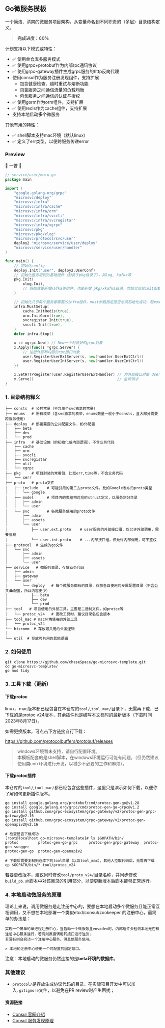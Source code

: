 ## Go微服务模板

一个简洁、清爽的微服务项目架构，从变量命名到不同职责的（多层）目录结构定义。

> **完成进度：60%**

计划支持以下模式或特性：

- ✅ 使用单仓库多服务模式
- ✅ 使用grpc+protobuf作为内部rpc通讯协议
- ✅ 使用grpc-gateway插件生成grpc服务的http反向代理
- 使用consul作为服务注册发现组件，支持扩展
  - 包含健康检查、超时重试与熔断功能
  - 包含服务之间通信流量的负载均衡
  - 包含服务之间通信的认证与授权
- ✅ 使用gorm作为orm组件，支持扩展
- ✅ 使用redis作为cache组件，支持扩展
- 支持本地启动**多个**微服务

其他有用的特性：

- ✅ shell脚本支持mac环境（默认linux）
- ✅ 定义了err类型，以便跨服务传递error


### Preview
🍡  一瞥 🍡 
```go
// service/user/main.go
package main

import (
	"google.golang.org/grpc"
	"microsvc/deploy"
	"microsvc/infra"
	"microsvc/infra/cache"
	"microsvc/infra/orm"
	"microsvc/infra/svccli"
	"microsvc/infra/svcregistar"
	"microsvc/infra/xgrpc"
	"microsvc/pkg"
	"microsvc/pkg/xlog"
	"microsvc/protocol/svc/user"
	deploy2 "microsvc/service/user/deploy"
	"microsvc/service/user/handler"
)

func main() {
	// 初始化config
	deploy.Init("user", deploy2.UserConf)
	// 初始化服务用到的基础组件（封装于pkg目录下），如log, kafka等
	pkg.Init(
		xlog.Init,
		// 假如我要新增kafka等组件，也是新增 pkg/xkafka目录，然后实现其init函数并添加在这里
	)

	// 初始化几乎每个服务都需要的infra组件，must参数指定是否必须初始化成功，若must=true且err非空则panic
	infra.MustSetup(
		cache.InitRedis(true),
		orm.InitGorm(true),
		svcregistar.Init(true),
		svccli.Init(true),
	)
	defer infra.Stop()

	x := xgrpc.New() // New一个封装好的grpc对象
	x.Apply(func(s *grpc.Server) {
		// 注册外部和内部的rpc接口对象
		user.RegisterUserExtServer(s, new(handler.UserExtCtrl))
		user.RegisterUserIntServer(s, new(handler.UserIntCtrl))
	})

	x.SetHTTPRegister(user.RegisterUserExtHandler) // 为外部接口对象 UserExt 启用 http反向代理 （http --call--> grpc）
	x.Serve()                                      // 监听请求
}
```
### 1. 目录结构释义

```
├── consts  # 公共常量（不含单个svc独享的常量）
├── enums   # 所有枚举（含svc独享的枚举，enums数量一般小于consts，且大部分需要跨服务使用）
├── deploy  # 部署需要的公共配置文件，如db配置
│   ├── beta
│   ├── dev
│   └── prod
├── infra   # 基础设施（的初始化或内部逻辑），不含业务代码
│   ├── cache
│   ├── orm
│   ├── svccli
│   ├── svcregistar
│   ├── util
│   └── xgrpc
├── pkg     # 项目封装的常用包，比如err,time等，不含业务代码
│   └── xerr
├── proto   # proto文件
│   ├── include    # 可能引用的第三方proto文件，比如Google发布的proto类型
│   │   └── google
│   ├── model      # 项目内的表结构对应的struct定义，以服务划分目录
│   │   ├── admin
│   │   └── user
│   └── svc        # 各微服务使用的proto文件
│       ├── admin
│       ├── assets
│       └── user
│           ├── user.ext.proto    # user服务的外部接口组，仅允许外部调用，需要鉴权
│           └── user.int.proto    # ...内部接口组，仅允许内部调用，可不鉴权
├── protocol  # 生成的go文件
│   └── svc
│       ├── admin
│       ├── assets
│       └── user
├── service   # 微服务目录，存放业务代码
│   ├── admin
│   ├── gateway
│   └── user
│       └── deploy   # 每个微服务都有的目录，存放各自使用的专属配置目录（不含公共db配置，所以内容更少）
│           ├── beta
│           ├── dev
│           └── prod
├── tool   # 项目使用的外部工具，主要是二进制文件，如protoc等
│   └── protoc_v24   # 更改工具时，建议目录名包含版本
├── tool_mac # mac环境使用的外部工具
│   └── protoc_v24
└── bizcomm  # 存放可共用的业务逻辑
│  
└── util  # 存放可共用的其他逻辑
```

### 2. 如何使用

```shell
git clone https://github.com/chaseSpace/go-microsvc-template.git
cd go-microsvc-template/
go mod tidy
```

### 3. 工具下载（更新）

#### 下载protoc

linux、mac版本都已经包含在本仓库的`tool/`,`tool_mac/`目录下，无需再下载，已下载的是protoc v24版本，其余插件也是编写本文档时的最新版本（下载时间2023年8月17日）。

如需更换版本，可点击下方链接自行下载：

https://github.com/protocolbuffers/protobuf/releases

> windows环境暂未支持，请自行配置环境。  
> 本模板配套的是shell脚本，在windows环境运行可能有问题，（但仍然建议使用类unix环境进行开发，以减少不必要的工作和麻烦）。

#### 下载protoc插件

本仓库的`tool/`,`tool_mac/`都已经包含这些插件，这里只是演示如何下载，以便你了解如何更新插件版本。

```shell
go install google.golang.org/protobuf/cmd/protoc-gen-go@v1.28
go install google.golang.org/grpc/cmd/protoc-gen-go-grpc@v1.2
go install github.com/grpc-ecosystem/grpc-gateway/v2/protoc-gen-grpc-gateway@v2.16
go install github.com/grpc-ecosystem/grpc-gateway/v2/protoc-gen-openapiv2@v2.16

# 检查是否下载成功
[root@localhost go-microsvc-template]# ls $GOPATH/bin/
protoc         protoc-gen-go-grpc     protoc-gen-grpc-gateway  protoc-gen-swagger
protoc-gen-go  protoc-gen-openapiv2   

# 下载后需要复制到仓库下的tool目录（以及tool_mac），其他人拉取代码后，无需再下载
cp $GOPATH/bin/* tool/protoc_v24
```

若要更改版本，建议同时修改`tool/proto_v24/`目录名称，并同步修改`build_pb.sh`脚本中对该目录的引用部分，以便更新版本后脚本能够正常运行。

### 4. 本地启动微服务的原理

理论上来说，调用微服务是走注册中心的，要想在本地启动多个微服务且能正常互相调用，又不想在本地部署一个类似etcd/consul/zookeeper
的注册中心，最简单的办法是：

```
实现一个简单的单进程注册中心，当启动一个微服务且env=dev时，内部组件会检测本地是否有注册中心服务运行，若有则直接调用其接口进行注册；
若没有则会启动一个注册中心服务，供其他服务使用。

> 本地的注册中心使用一个可配置的固定端口。
```
注意：本地启动的微服务仍然连接的是**beta环境的数据库**。

### 其他建议

- `protocol/`是存放生成协议代码的目录，在实际项目开发中可以加入`.gitignore`文件，以避免在PR review时产生困扰；


#### 资源链接

- [Consul 官网介绍](https://developer.hashicorp.com/consul/docs/intro)
- [Consul 服务发现原理](https://developer.hashicorp.com/consul/docs/concepts/service-discovery)